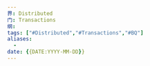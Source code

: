 ```yaml
---
界: Distributed
门: Transactions
纲: 
tags: ["#Distributed","#Transactions","#BQ"]
aliases:
  - 
date: {{DATE:YYYY-MM-DD}}
---
```


